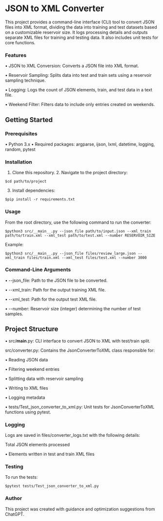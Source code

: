 # JSON to XML Converter

This project provides a command-line interface (CLI) tool to convert JSON files into XML format, dividing the data into training and test datasets based on a customizable reservoir size. It logs processing details and outputs separate XML files for training and testing data. It also includes unit tests for core functions.

### Features

  •	JSON to XML Conversion: Converts a JSON file into XML format.
  
  •	Reservoir Sampling: Splits data into test and train sets using a reservoir sampling technique.
  
  •	Logging: Logs the count of JSON elements, train, and test data in a text file.
  
•	Weekend Filter: Filters data to include only entries created on weekends.

## Getting Started

### Prerequisites

  •	Python 3.x
	•	Required packages: argparse, ijson, lxml, datetime, logging, random, pytest

### Installation

  1.	Clone this repository.
	2.	Navigate to the project directory:

  `$cd path/to/project`

  3.	Install dependencies:

  `$pip install -r requirements.txt`



### Usage

From the root directory, use the following command to run the converter:

  `$python3 src/__main__.py --json_file path/to/input.json --xml_train path/to/train.xml --xml_test path/to/test.xml --number RESERVOIR_SIZE`

Example:

  `$python3 src/__main__.py --json_file files/review_large.json --xml_train files/train.xml --xml_test files/test.xml --number 3000`

### Command-Line Arguments

  •	--json_file: Path to the JSON file to be converted.
  
•	--xml_train: Path for the output training XML file.

•	--xml_test: Path for the output test XML file.

•	--number: Reservoir size (integer) determining the number of test samples.

## Project Structure

  •	src/__main__.py: CLI interface to convert JSON to XML with test/train split.
  
src/converter.py: Contains the JsonConverterToXML class responsible for:

•	Reading JSON data

•	Filtering weekend entries

•	Splitting data with reservoir sampling

•	Writing to XML files

•	Logging metadata

•	tests/Test_json_converter_to_xml.py: Unit tests for JsonConverterToXML functions using pytest.

### Logging

Logs are saved in files/converter_logs.txt with the following details:

  Total JSON elements processed
  
•	Elements written in test and train XML files

### Testing

To run the tests:

  `$pytest tests/Test_json_converter_to_xml.py`

### Author

This project was created with guidance and optimization suggestions from ChatGPT.
